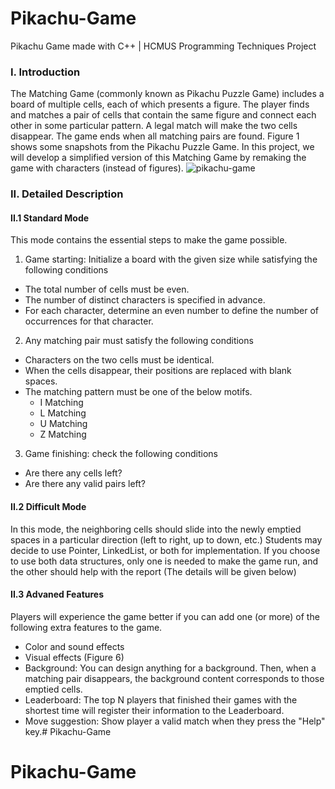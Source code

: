 # Pikachu-Game
Pikachu Game made with C++ | HCMUS Programming Techniques Project
### I. Introduction
The Matching Game (commonly known as Pikachu Puzzle Game) includes a board of multiple cells, each of which
presents a figure. The player finds and matches a pair of cells that contain the same figure and connect each other
in some particular pattern. A legal match will make the two cells disappear. The game ends when all matching
pairs are found. Figure 1 shows some snapshots from the Pikachu Puzzle Game.
In this project, we will develop a simplified version of this Matching Game by remaking the game with characters
(instead of figures).
![pikachu-game](https://cdn.shortpixel.ai/spai/w_995+q_lossy+ret_img+to_webp/https://1ktut.com/wp-content/uploads/2019/05/tai-Game-Pikachu-Co-Dien-ve-may-tinh.png)
### II. Detailed Description
#### II.1 Standard Mode
This mode contains the essential steps to make the game possible.
1. Game starting: Initialize a board with the given size while satisfying the following conditions
- The total number of cells must be even.
- The number of distinct characters is specified in advance.
- For each character, determine an even number to define the number of occurrences for that character.
2. Any matching pair must satisfy the following conditions
- Characters on the two cells must be identical.
- When the cells disappear, their positions are replaced with blank spaces.
- The matching pattern must be one of the below motifs.
	+ I Matching
	+ L Matching
	+ U Matching
	+ Z Matching
3. Game finishing: check the following conditions
- Are there any cells left?
- Are there any valid pairs left?
#### II.2 Difficult Mode
In this mode, the neighboring cells should slide into the newly emptied spaces in a particular direction (left to right,
up to down, etc.) Students may decide to use Pointer, LinkedList, or both for implementation. If you choose to use
both data structures, only one is needed to make the game run, and the other should help with the report (The
details will be given below)
#### II.3 Advaned Features
Players will experience the game better if you can add one (or more) of the following extra features to the game.
- Color and sound effects
- Visual effects (Figure 6)
- Background: You can design anything for a background. Then, when a matching pair disappears, the background content corresponds to those emptied cells.
- Leaderboard: The top N players that finished their games with the shortest time will register their information
to the Leaderboard.
- Move suggestion: Show player a valid match when they press the "Help" key.# Pikachu-Game
# Pikachu-Game
